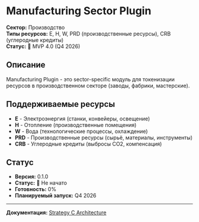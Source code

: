 # Manufacturing Sector Plugin

**Сектор:** Производство  
**Типы ресурсов:** E, H, W, PRD (производственные ресурсы), CRB (углеродные кредиты)  
**Статус:** 🔴 MVP 4.0 (Q4 2026)

## Описание

Manufacturing Plugin - это sector-specific модуль для токенизации ресурсов в производственном секторе (заводы, фабрики, мастерские).

## Поддерживаемые ресурсы

- **E** - Электроэнергия (станки, конвейеры, освещение)
- **H** - Отопление (производственные помещения)
- **W** - Вода (технологические процессы, охлаждение)
- **PRD** - Производственные ресурсы (сырьё, материалы, инструменты)
- **CRB** - Углеродные кредиты (выбросы CO2, компенсация)

## Статус

- **Версия:** 0.1.0
- **Статус:** 🔴 Не начато
- **Готовность:** 0%
- **Планируемый запуск:** Q4 2026

---

**Документация:** [Strategy C Architecture](../../../docs/architecture/strategy-c-hybrid-architecture.md)

